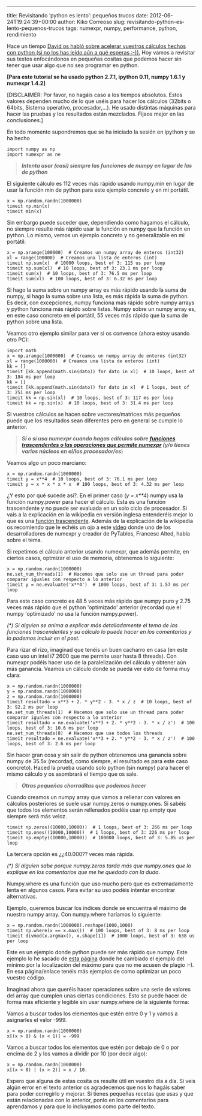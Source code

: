 ---
title: Revisitando &#8216;python es lento&#8217;: pequeños trucos
date: 2012-06-24T19:24:39+00:00
author: Kiko Correoso
slug: revisitando-python-es-lento-pequenos-trucos
tags: numexpr, numpy, performance, python, rendimiento

Hace un tiempo [David os habló sobre acelerar vuestros cálculos hechos con python (si no los has leído aún a qué esperas :-)).](http://wp.me/p2hEpj-5C) Hoy vamos a revisitar sus textos enfocándonos en pequeñas cositas que podemos hacer sin tener que usar algo que no sea programar en python.

**[Para este tutorial se ha usado python 2.7.1, ipython 0.11, numpy 1.6.1 y numexpr 1.4.2]**

[DISCLAIMER: Por favor, no hagáis caso a los tiempos absolutos. Estos valores dependen mucho de lo que uséis para hacer los cálculos (32bits o 64bits, Sistema operativo, procesador,...). He usado distintas máquinas para hacer las pruebas y los resultados están mezclados. Fijaos mejor en las conclusiones.]

En todo momento supondremos que se ha iniciado la sesión en ipython y se ha hecho

<pre><code class="language-python">import numpy as np
import numexpr as ne</code></pre>

> **_Intenta usar (casi) siempre las funciones de numpy en lugar de las de python_**

El siguiente cálculo es 112 veces más rápido usando numpy.min en lugar de usar la función min de python para este ejemplo concreto y en mi portátil.

<pre><code class="language-python">x = np.random.randn(1000000)
timeit np.min(x)
timeit min(x)</code></pre>

Sin embargo puede suceder que, dependiendo como hagamos el cálculo, no siempre resulte más rápido usar la función en numpy que la función en python. Lo mismo, vemos un ejemplo concreto y no generalizable en mi portátil:

<pre><code class="language-python">x = np.arange(100000)  # Creamos un numpy array de enteros (int32)
xl = range(100000)  # Creamos una lista de enteros (int)
timeit np.sum(x)  # 10000 loops, best of 3: 115 us per loop
timeit np.sum(xl)  # 10 loops, best of 3: 23.1 ms per loop
timeit sum(x)  # 10 loops, best of 3: 76.5 ms per loop
timeit sum(xl)  # 100 loops, best of 3: 6.32 ms per loop</code></pre>

Si hago la suma sobre un numpy array es más rápido usando la suma de numpy, si hago la suma sobre una lista, es más rápida la suma de python. Es decir, con excepciones, numpy funciona más rápido sobre numpy arrays y python funciona más rápido sobre listas. Numpy sobre un numpy array es, en este caso concreto en el portátil, 55 veces más rápido que la suma de python sobre una lista.

Veamos otro ejemplo similar para ver si os convence (ahora estoy usando otro PC):

<pre><code class="language-python">import math
x = np.arange(1000000)  # Creamos un numpy array de enteros (int32)
xl = range(1000000)  # Creamos una lista de enteros (int)
kk = []
timeit [kk.append(math.sin(dato)) for dato in xl]  # 10 loops, best of 3: 184 ms per loop
kk = []
timeit [kk.append(math.sin(dato)) for dato in x]  # 1 loops, best of 3: 251 ms per loop
timeit kk = np.sin(xl)  # 10 loops, best of 3: 117 ms per loop
timeit kk = np.sin(x)  # 10 loops, best of 3: 31.4 ms per loop</code></pre>

Si vuestros cálculos se hacen sobre vectores/matrices más pequeños puede que los resultados sean diferentes pero en general se cumple lo anterior.

> _**Sí o sí usa numexpr cuando hagas cálculos sobre [funciones trascendentes o las operaciones que permite numexpr](http://code.google.com/p/numexpr/wiki/UsersGuide#Supported_operators) (y/o tienes varios núcleos en el/los procesador/es**_)

Veamos algo un poco marciano:

<pre><code class="language-python">x = np.random.randn(1000000)
timeit y = x**4  # 10 loops, best of 3: 76.1 ms per loop
timeit y = x * x * x * x  # 100 loops, best of 3: 4.32 ms per loop</code></pre>

¿Y esto por qué sucede así?. En el primer caso (_y = x**4_) numpy usa la función numpy.power para hacer el cálculo. Esta es una función trascendente y no puede ser evaluada en un solo ciclo de procesador. Si vais a la explicación en la wikipedia en versión inglesa entenderéis mejor lo que es una [función trascendente](http://en.wikipedia.org/wiki/Transcendental_function). Además de la explicación de la wikipedia os recomiendo que le echéis un ojo a este [video](http://www.youtube.com/watch?v=J3-oN_TulTg) donde uno de los desarrolladores de numexpr y creador de PyTables, Francesc Alted, habla sobre el tema.

Si repetimos el cálculo anterior usando numexpr, que además permite, en ciertos casos, optmizar el uso de memoria, obtenemos lo siguiente:

<pre><code class="language-python">x = np.random.randn(1000000)
ne.set_num_threads(1)  # Hacemos que solo use un thread para poder comparar iguales con respecto a lo anterior
timeit y = ne.evaluate('x**4')  # 1000 loops, best of 3: 1.57 ms per loop</code></pre>

Para este caso concreto es 48.5 veces más rápido que numpy puro y 2.75 veces más rápido que el python 'optimizado' anterior (recordad que el numpy 'optimizado' no usa la función numpy.power).

_(*) Si alguien se anima a explicar más detalladamente el tema de las funciones trascendentes y su cálculo lo puede hacer en los comentarios y lo podemos incluir en el post._

Para rizar el rizo, imaginad que tenéis un buen cacharro en casa (en este caso uso un intel i7 2600 que me permite usar hasta 8 threads). Con numexpr podéis hacer uso de la paralelización del cálculo y obtener aún más ganancia. Veamos un cálculo donde se pueda ver esto de forma muy clara:

<pre><code class="language-python">x = np.random.randn(1000000)
y = np.random.randn(1000000)
z = np.random.randn(1000000)
timeit resultado = x**3 + 2. * y**2 - 3. * x / z  # 10 loops, best of 3: 92.2 ms per loop
ne.set_num_threads(1)  # Hacemos que solo use un thread para poder comparar iguales con respecto a lo anterior
timeit resultado = ne.evaluate('x**3 + 2. * y**2 - 3. * x / z')  # 100 loops, best of 3: 10.6 ms per loop
ne.set_num_threads(8)  # Hacemos que use todos los threads
timeit resultado = ne.evaluate('x**3 + 2. * y**2 - 3. * x / z')  # 100 loops, best of 3: 2.6 ms per loop</code></pre>

Sin hacer gran cosa y sin salir de python obtenemos una ganancia sobre numpy de 35.5x (recordad, como siempre, el resultado es para este caso concreto). Haced la prueba usando solo python (sin numpy) para hacer el mismo cálculo y os asombrará el tiempo que os sale.

> **_Otras pequeñas chorraditas que podemos hacer_**

Cuando creamos un numpy array que vamos a rellenar con valores en cálculos posteriores se suele usar numpy.zeros o numpy.ones. Si sabéis que todos los elementos serán rellenados podéis usar np.empty que siempre será más veloz.

<pre><code class="language-python">timeit np.zeros((10000,10000))  # 1 loops, best of 3: 266 ms per loop
timeit np.ones((10000,10000))  # 1 loops, best of 3: 226 ms per loop
timeit np.empty((10000,10000))  # 100000 loops, best of 3: 5.85 us per loop</code></pre>

La tercera opción es ¿¿40.000?? veces más rápida.

_(*) Si alguien sabe porque numpy.zeros tarda más que numpy.ones que lo explique en los comentarios que me he quedado con la duda_.

Numpy.where es una función que uso mucho pero que es extremadamente lenta en algunos casos. Para evitar su uso podéis intentar encontrar alternativas.

Ejemplo, queremos buscar los índices donde se encuentra el máximo de nuestro numpy array. Con numpy.where haríamos lo siguiente:

<pre><code class="language-python">x = np.random.randn(1000000).reshape(1000,1000)
timeit np.where(x == x.max())  # 100 loops, best of 3: 8 ms per loop
timeit divmod(x.argmax(), x.shape[1])  # 1000 loops, best of 3: 638 us per loop</code></pre>

Este es un ejemplo donde python puede ser más rápido que numpy. Este ejemplo lo he sacado de [esta página](http://www.scipy.org/PerformanceTips) donde he cambiado el ejemplo del mínimo por la localización del máximo para que no me acusen de plagio :-). En esa página/enlace tenéis más ejemplos de como optimizar un poco vuestro código.

Imaginad ahora que queréis hacer operaciones sobre una serie de valores del array que cumplen unas ciertas condiciones. Esto se puede hacer de forma más eficiente y legible sin usar numpy.where de la siguiente forma:

Vamos a buscar todos los elementos que estén entre 0 y 1 y vamos a asignarles el valor -999.

<pre><code class="language-python">x = np.random.randn(1000000)
x[(x &gt; 0) & (x &lt; 1)] = -999</code></pre>

Vamos a buscar todos los elementos que estén por debajo de 0 o por encima de 2 y los vamos a dividir por 10 (por decir algo):

<pre><code class="language-python">x = np.random.randn(1000000)
x[(x &lt; 0) | (x &gt; 2)] = x / 10.</code></pre>

Espero que alguna de estas cosita os resulte útil en vuestro día a día. Si veis algún error en el texto anterior os agradecemos que nos lo hagáis saber para poder corregirlo y mejorar. Si tienes pequeñas recetas que usas y que están relacionadas con lo anterior, ponlo en los comentarios para  aprendamos y para que lo incluyamos como parte del texto.